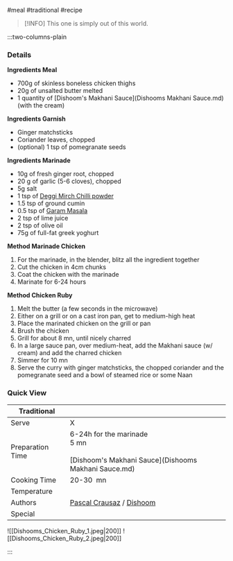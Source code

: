#meal #traditional #recipe

> [!INFO]
> This one is simply out of this world.

:::two-columns-plain

### Details
**Ingredients Meal**

- 700g of skinless boneless chicken thighs
- 20g of unsalted butter melted
- 1 quantity of [Dishoom's Makhani Sauce](Dishooms Makhani Sauce.md) (with the cream)


**Ingredients Garnish**

- Ginger matchsticks
- Coriander leaves, chopped
- (optional) 1 tsp of pomegranate seeds


**Ingredients Marinade**

- 10g of fresh ginger root, chopped
- 20 g of garlic (5-6 cloves), chopped
- 5g salt
- 1 tsp of [Deggi Mirch Chilli powder](https://www.amazon.com/MDH-Bright-Chilli-Powder-100gram/dp/B003P8N772/ref=sr_1_3?crid=3U5XUVHABFAW8&dchild=1&keywords=deggi+mirch&qid=1619319642&sprefix=deggi+m%2Caps%2C740&sr=8-3)
- 1.5 tsp of ground cumin
- 0.5 tsp of [Garam Masala](https://www.amazon.com/MDH-Garam-Masala-Spices-3-5-Ounce/dp/B002XH1BXI/ref=sr_1_2?dchild=1&keywords=garam+masala+mdh&qid=1619319729&sr=8-2)
- 2 tsp of lime juice
- 2 tsp of olive oil
- 75g of full-fat greek yoghurt


**Method Marinade Chicken**

1. For the marinade, in the blender, blitz all the ingredient together
2. Cut the chicken in 4cm chunks
3. Coat the chicken with the marinade
4. Marinate for 6-24 hours

  


**Method Chicken Ruby**

1. Melt the butter (a few seconds in the microwave)
2. Either on a grill or on a cast iron pan, get to medium-high heat
3. Place the marinated chicken on the grill or pan
4. Brush the chicken
5. Grill for about 8 mn, until nicely charred
6. In a large sauce pan, over medium-heat, add the Makhani sauce (w/ cream) and add the charred chicken
7. Simmer for 10 mn
8. Serve the curry with ginger matchsticks, the chopped coriander and the pomegranate seed and a bowl of steamed rice or some Naan





### Quick View
| Traditional      |                                                |
| ---------------- | ---------------------------------------------- |
| Serve            | X                                              |
| Preparation Time | 6-24h for the marinade  <br>5 mn<br><br>[Dishoom's Makhani Sauce](Dishooms Makhani Sauce.md) |
| Cooking Time     | 20-30  mn                                      |
| Temperature      |                                                |
| Authors          | [Pascal Crausaz](mailto:pascal@askpascal.com) / [Dishoom](https://www.amazon.com/Dishoom-Bombay-Love-Shamil-Thakrar/dp/1408890674) |
| Special          |                                                |

![[Dishooms_Chicken_Ruby_1.jpeg|200]]
![[Dishooms_Chicken_Ruby_2.jpeg|200]]

:::

